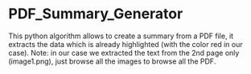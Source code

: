 # PDF_Summary_Generator
This python algorithm allows to create a summary from a PDF file, it extracts the data which is already highlighted (with the color red in our case).
Note: in our case we extracted the text from the 2nd page only (image1.png), just browse all the images to browse all the PDF.
